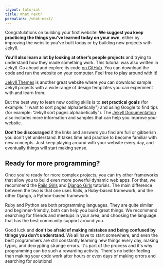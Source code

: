 ```yaml
---
layout: tutorial
title: What next?
permalink: /what-next/
---
```


Congratulations on building your first website! **We suggest you keep practicing the things you've learned today on your own**, either by improving the website you've built today or by building new projects with Jekyll.

**You'll also learn a lot by looking at other's people projects** and trying to understand how they made something work. This tutorial was also written in Jekyll. Go ahead and explore its code <a href="{{ site.repository }}" target="_blank">on GitHub</a>. You can download the code and run the website on your computer. Feel free to play around with it!

<a href="http://jekyllthemes.org/" target="_blank">Jekyll Themes</a> is another great website where you can download sample Jekyll projects with a wide range of design templates you can experiment with and learn from.

But the best way to learn new coding skills is to **set practical goals** (for example: "I want to sort pages alphabetically") and using Google to find tips (for example: "Jekyll sort pages alphabetically"). The <a href="http://jekyllrb.com/docs/home/" target="_blank">Jekyll Documentation</a> also includes more information and samples that can help you improve your website. 

**Don't be discouraged** if the links and answers you find are full or gibberish you don't yet understand. It takes time and practice to become familiar with new concepts. Just keep playing around with your website every day, and eventually things will start making sense.


## Ready for more programming?

Once you're ready for more complex projects, you can try other frameworks that allow you to build even more powerful dynamic web apps. For that, we recommend the <a href="http://guides.railsgirls.com/" target="_blank">Rails Girls</a> and <a href="http://tutorial.djangogirls.org/en/index.html" target="_blank">Django Girls</a> tutorials. The main difference between the two is that one uses Rails, a Ruby-based framework, and the other Django, a Python-based framework. 

Ruby and Python are both programming languages. They are quite similar and beginner-friendly, both can help you build great things. We recommend searching for friends and meetups in your area, and choosing the language that has the best community support around you.

Good luck and **don't be afraid of making mistakes and being confused by things you don't understand**. We all have to start somewhere, and even the best programmers are still constantly learning new things every day, making typos, and decrypting strange errors. It's part of the process and it's why programming can be such a rewarding activity. There's no better feeling than making your code work after hours or even days of making errors and searching for solutions!
